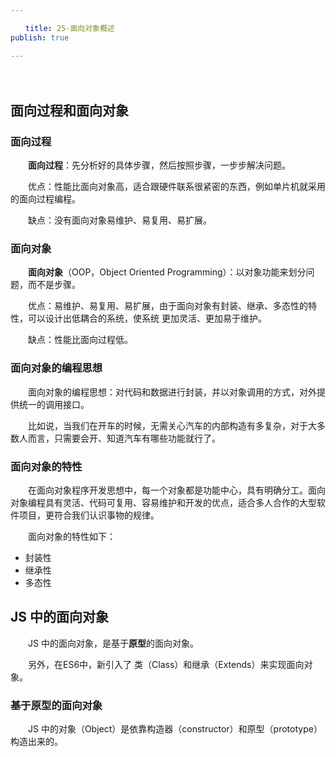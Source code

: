 ```yaml
---

　　title: 25-面向对象概述
publish: true

---
```


　　<ArticleTopAd></ArticleTopAd>

## 面向过程和面向对象

### 面向过程

　　**面向过程**：先分析好的具体步骤，然后按照步骤，一步步解决问题。

　　优点：性能比面向对象高，适合跟硬件联系很紧密的东西，例如单片机就采用的面向过程编程。

　　缺点：没有面向对象易维护、易复用、易扩展。

### 面向对象

　　**面向对象**（OOP，Object Oriented Programming）：以对象功能来划分问题，而不是步骤。

　　优点：易维护、易复用、易扩展，由于面向对象有封装、继承、多态性的特性，可以设计出低耦合的系统，使系统 更加灵活、更加易于维护。

　　缺点：性能比面向过程低。

### 面向对象的编程思想

　　面向对象的编程思想：对代码和数据进行封装，并以对象调用的方式，对外提供统一的调用接口。

　　比如说，当我们在开车的时候，无需关心汽车的内部构造有多复杂，对于大多数人而言，只需要会开、知道汽车有哪些功能就行了。

### 面向对象的特性

　　在面向对象程序开发思想中，每一个对象都是功能中心，具有明确分工。面向对象编程具有灵活、代码可复用、容易维护和开发的优点，适合多人合作的大型软件项目，更符合我们认识事物的规律。

　　面向对象的特性如下：

- 封装性
- 继承性
- 多态性

## JS 中的面向对象

　　JS 中的面向对象，是基于**原型**的面向对象。

　　另外，在ES6中，新引入了 类（Class）和继承（Extends）来实现面向对象。

### 基于原型的面向对象

　　JS 中的对象（Object）是依靠构造器（constructor）和原型（prototype）构造出来的。
